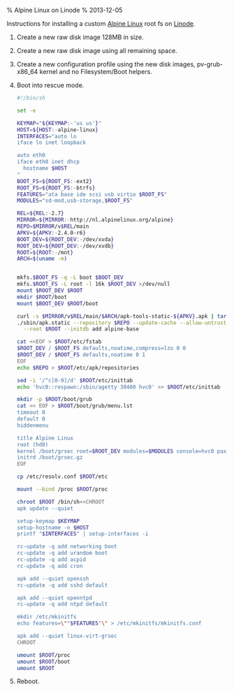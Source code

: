 % Alpine Linux on Linode
% 2013-12-05

Instructions for installing a custom [Alpine Linux][] root fs on
[Linode][].

1. Create a new raw disk image 128MB in size.
2. Create a new raw disk image using all remaining space.
3. Create a new configuration profile using the new disk images,
   pv-grub-x86_64 kernel and no Filesystem/Boot helpers.
4. Boot into rescue mode.

    ```sh
    #!/bin/sh

    set -e

    KEYMAP="${KEYMAP:-'us us'}"
    HOST=${HOST:-alpine-linux}
    INTERFACES="auto lo
    iface lo inet loopback

    auto eth0
    iface eth0 inet dhcp
      hostname $HOST
    "
    BOOT_FS=${ROOT_FS:-ext2}
    ROOT_FS=${ROOT_FS:-btrfs}
    FEATURES="ata base ide scsi usb virtio $ROOT_FS"
    MODULES="sd-mod,usb-storage,$ROOT_FS"

    REL=${REL:-2.7}
    MIRROR=${MIRROR:-http://nl.alpinelinux.org/alpine}
    REPO=$MIRROR/v$REL/main
    APKV=${APKV:-2.4.0-r6}
    BOOT_DEV=${ROOT_DEV:-/dev/xvda}
    ROOT_DEV=${ROOT_DEV:-/dev/xvdb}
    ROOT=${ROOT:-/mnt}
    ARCH=$(uname -m)


    mkfs.$BOOT_FS -q -L boot $BOOT_DEV
    mkfs.$ROOT_FS -L root -l 16k $ROOT_DEV >/dev/null
    mount $ROOT_DEV $ROOT
    mkdir $ROOT/boot
    mount $BOOT_DEV $ROOT/boot

    curl -s $MIRROR/v$REL/main/$ARCH/apk-tools-static-${APKV}.apk | tar xz
    ./sbin/apk.static --repository $REPO --update-cache --allow-untrusted \
      --root $ROOT --initdb add alpine-base

    cat <<EOF > $ROOT/etc/fstab
    $ROOT_DEV / $ROOT_FS defaults,noatime,compress=lzo 0 0
    $ROOT_DEV / $ROOT_FS defaults,noatime 0 1
    EOF
    echo $REPO > $ROOT/etc/apk/repositories

    sed -i '/^c[0-9]/d' $ROOT/etc/inittab
    echo 'hvc0::respawn:/sbin/agetty 38400 hvc0' >> $ROOT/etc/inittab

    mkdir -p $ROOT/boot/grub
    cat << EOF > $ROOT/boot/grub/menu.lst
    timeout 0
    default 0
    hiddenmenu

    title Alpine Linux
    root (hd0)
    kernel /boot/grsec root=$ROOT_DEV modules=$MODULES console=hvc0 pax_nouderef quiet
    initrd /boot/grsec.gz
    EOF

    cp /etc/resolv.conf $ROOT/etc

    mount --bind /proc $ROOT/proc

    chroot $ROOT /bin/sh<<CHROOT
    apk update --quiet 

    setup-keymap $KEYMAP
    setup-hostname -n $HOST
    printf "$INTERFACES" | setup-interfaces -i

    rc-update -q add networking boot
    rc-update -q add urandom boot
    rc-update -q add acpid
    rc-update -q add cron

    apk add --quiet openssh
    rc-update -q add sshd default

    apk add --quiet openntpd
    rc-update -q add ntpd default

    mkdir /etc/mkinitfs
    echo features=\""$FEATURES"\" > /etc/mkinitfs/mkinitfs.conf

    apk add --quiet linux-virt-grsec
    CHROOT

    umount $ROOT/proc
    umount $ROOT/boot
    umount $ROOT
    ```
5. Reboot.

[Alpine Linux]: http://alpinelinux.org/
[Linode]: https://www.linode.com/

